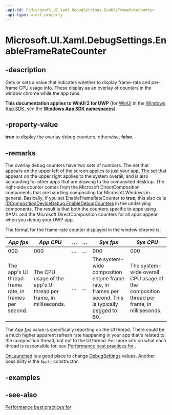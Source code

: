 ```yaml
---
-api-id: P:Microsoft.UI.Xaml.DebugSettings.EnableFrameRateCounter
-api-type: winrt property
---
```


<!-- Property syntax
public bool EnableFrameRateCounter { get;  set; }
-->

# Microsoft.UI.Xaml.DebugSettings.EnableFrameRateCounter

## -description

Gets or sets a value that indicates whether to display frame-rate and per-frame CPU usage info. These display as an overlay of counters in the window chrome while the app runs.

**This documentation applies to WinUI 2 for UWP** (for [WinUI](/windows/apps/winui/winui3/) in the [Windows App SDK](/windows/apps/windows-app-sdk/), see the **[Windows App SDK namespaces](/windows/windows-app-sdk/api/winrt/)**).

## -property-value

**true** to display the overlay debug counters; otherwise, **false**.

## -remarks

The overlay debug counters have two sets of numbers. The set that appears on the upper left of the screen applies to just your app. The set that appears on the upper right applies to the system overall, and is also accounting for other apps that are drawing to the composited desktop. The right-side counter comes from the Microsoft DirectComposition components that are handling compositing for Microsoft Windows in general. Basically, if you set EnableFrameRateCounter to **true**, this also calls [IDCompositionDeviceDebug.EnableDebugCounters](/windows/desktop/api/dcomp/nf-dcomp-idcompositiondevicedebug-enabledebugcounters) in the underlying components. The result is that both the counters specific to apps using XAML and the Microsoft DirectComposition counters for all apps appear when you debug your UWP app.

The format for the frame-rate counter displayed in the window chrome is:

| *App fps* | *App CPU* | … | … | *Sys fps* | *Sys CPU* |
| --- | --- | --- | --- | --- | --- |
| 000 | 000 | … | … | 000 | 000 |
| The app's UI thread frame rate, in frames per second. | The CPU usage of the app's UI thread per frame, in milliseconds. | … | … | The system-wide composition engine frame rate, in frames per second. This is typically pegged to 60. | The system-wide overall CPU usage of the composition thread per frame, in milliseconds. |

The *App fps* value is specifically reporting on the UI thread. There could be a much higher apparent refresh rate happening in your app that's related to the composition thread, but not to the UI thread. For more info on what each thread is responsible for, see [Performance best practices for ](/previous-versions/windows/apps/hh750313(v=win.10)).

[OnLaunched](application_onlaunched_859642554.md) is a good place to change [DebugSettings](debugsettings.md) values. Another possibility is the `App()` constructor.

## -examples

## -see-also

[Performance best practices for ](/previous-versions/windows/apps/hh750313(v=win.10))
